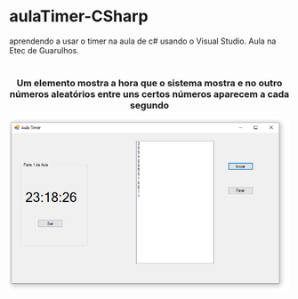 # aulaTimer-CSharp
aprendendo a usar o timer na aula de c# usando o Visual Studio. Aula na Etec de Guarulhos.
<br><br>
<div align="center">
  <h3>Um elemento mostra a hora que o sistema mostra e no outro números aleatórios entre uns certos números aparecem a cada segundo</h3>
  <img src="ImagensGit/1.png">
</div>
